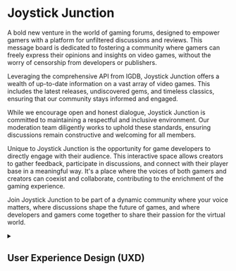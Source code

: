# Joystick Junction

A bold new venture in the world of gaming forums, designed to empower gamers with a platform for unfiltered discussions and reviews. This message board is dedicated to fostering a community where gamers can freely express their opinions and insights on video games, without the worry of censorship from developers or publishers.

Leveraging the comprehensive API from IGDB, Joystick Junction offers a wealth of up-to-date information on a vast array of video games. This includes the latest releases, undiscovered gems, and timeless classics, ensuring that our community stays informed and engaged.

While we encourage open and honest dialogue, Joystick Junction is committed to maintaining a respectful and inclusive environment. Our moderation team diligently works to uphold these standards, ensuring discussions remain constructive and welcoming for all members.

Unique to Joystick Junction is the opportunity for game developers to directly engage with their audience. This interactive space allows creators to gather feedback, participate in discussions, and connect with their player base in a meaningful way. It's a place where the voices of both gamers and creators can coexist and collaborate, contributing to the enrichment of the gaming experience.

Join Joystick Junction to be part of a dynamic community where your voice matters, where discussions shape the future of games, and where developers and gamers come together to share their passion for the virtual world.

<details>
<summary><h2>User Experience Design (UXD)</h2></summary>

<details>
<summary><h3>Strategy</h3></summary>

<details>
<summary><h4>Theme 1: Community Engagement and Discussions</h4></summary>

##### Epic: Forum Functionality

###### USER STORY - Easy Site Navigation (First-Time Visitor): As a first-time visitor, I want to easily understand how to navigate and use the forum, so I can quickly get involved in discussions

###### USER STORY - Discover New Content (Frequent Visitor): As a frequent visitor, I want to see new or updated threads since my last visit, so I can stay engaged with current discussions

###### USER STORY - Resume Discussions (Returning Visitor): As a returning visitor, I want to be able to easily find and resume previous discussions I was involved in, so that I can keep engaged

</details>

<details>
<summary><h4>Theme 2: Gaming Information and Resources</h4></summary>

##### Epic: Integration with IGDB API

###### USER STORY - Access Game Information: As a gamer, I want to access up-to-date information on games so that I can stay informed about new and existing titles

###### USER STORY - View Game Reviews and Ratings: As a gamer, I want to see game reviews and ratings so that I can make informed decisions about what games to play

</details>

<details>
<summary><h4>Theme 3: Developer Interaction</h4></summary>

##### Epic: Developer Engagement Tools

###### USER STORY - Developer Profile Creation: As a game developer, I want to create a profile so that I can interact with the gaming community

###### USER STORY - Participate in Community Discussions: As a developer, I want to participate in discussions so that I can receive feedback and engage with my audience

###### USER STORY - Showcase New Games: As a developer, I want to showcase my new games so that I can attract potential players and receive early feedback

###### USER STORY - Developer Updates (Returning Visitor): As a returning visitor, I want notifications or a news feed feature that updates me on interactions or responses from game developers in threads I'm interested in

</details>

<details>
<summary><h4>Theme 4: User Experience and Accessibility</h4></summary>

##### Epic: Platform Usability

###### USER STORY - Intuitive Interface: As a user, I want a user-friendly interface so that I can easily navigate the forum

###### USER STORY - Accessibility Features: As a user with disabilities, I want accessibility features so that I can comfortably use the platform

</details>

<details>
<summary><h4>Theme 5: Account Management</h4></summary>

##### Epic: User Profile Management

###### USER STORY - Update Personal Information: As a user, I want to update my personal information so that my profile reflects my current details

###### USER STORY - Add or Change Profile Image: As a user, I want to add or change my profile image so that my profile is more personalised

###### USER STORY - Customise Notifications: As a user, I want to customise my notification settings so that I can control what alerts I receive

###### USER STORY - Personalise Forum Appearance: As a user, I want to choose themes or visual settings for the forum so that I can have a more personalised browsing experience

##### Epic: Sign-In and Authentication

###### USER STORY - Streamlined Registration (First-Time Visitor): As a first-time visitor, I want a streamlined registration process, so I can quickly join the community

###### USER STORY - Sign-In with Username/Password: As a user, I want to sign in with a username and password so that I can access my account

###### USER STORY - Social Network Sign-In: As a user, I want the option to sign in using social networks (like Facebook, Google, or Twitter) for ease of access and to link my social media profiles

##### Epic: Community Features

###### USER STORY - Follow Users and Developers: As a user, I want to follow other users or developers so that I can keep track of their posts and interactions

###### USER STORY - Create and Join Interest Groups: As a user, I want to create and join groups based on specific gaming interests or topics so that I can engage in more focused discussions

##### Epic: Security and Privacy

###### USER STORY - Control Profile Visibility: As a user, I want to control who can see my profile and posts so that I can manage my privacy on the forum

###### USER STORY - Secure Authentication Methods: As a user, I want to have secure authentication methods (like two-factor authentication) to ensure the safety of my account

</details>

<details>
<summary><h4>Theme 6: Site Administration and Moderation</h4></summary>

##### Epic: Content Moderation

###### USER STORY - Monitor Compliance: As an admin, I want to monitor posts and threads to ensure they comply with community guidelines

###### USER STORY - Edit or Delete Violating Posts: As an admin, I want the ability to delete or edit posts that violate rules to maintain a respectful environment

###### USER STORY - Handle Reported Content: As an admin, I want to receive notifications of reported posts or threads so that I can review them promptly

##### Epic: User Management

###### USER STORY - Highlight Moderators (Frequent Visitor): As a frequent visitor, I want to see active moderators and community leaders highlighted, so I know whom to contact for help or information

###### USER STORY - Manage User Accounts: As an admin, I want to view and manage user accounts to ensure community standards are upheld

###### USER STORY - Address Community Violations: As an admin, I want to suspend or ban users who repeatedly violate community guidelines

###### USER STORY - Assign Roles and Permissions: As a site owner, I want to assign and manage different roles and permissions for admins and developers to help in community moderation and management

##### Epic: Analytics and Reporting

###### USER STORY - Access User Activity Analytics: As a site owner, I want to access analytics on user activity and engagement to understand community trends

###### USER STORY - Generate Engagement Reports: As a site owner, I want to generate reports on forum metrics such as active users, post frequency, and popular topics to guide decision-making

##### Epic: Site Management

###### USER STORY - Manage Categories and Subforums: As an admin, I want to manage and update categories and subforums to keep the forum organised and relevant

##### Epic: Feedback and Improvement

###### USER STORY - Collect User Feedback: As a site owner, I want to collect and review user feedback to identify areas for improvement

</details>

<details>
<summary><h4>Strategy Tradeoffs</h4></summary>

![Joystick Junction Tradeoff Table](/static/images/readme/uxd/strategy/joystick_junction_strategy-tradeoffs-table.png)

![Joystick Junction Tradeoff Graph](/static/images/readme/uxd/strategy/joystick_junction_strategy_tradeoffs_graph.png)
</details>
</details>

<details>
<summary><h3>Scope</h3></summary>

#### Sprint 1 Features ####

##### Must Have

- Assign Roles and Permissions
- Edit or Delete Violating Posts
- Monitor Compliance
- Sign-In with Username/Password
- Streamlined Registration (First-Time Visitor)
- Intuitive Interface
- Access Game Information
- Easy Site Navigation (First-Time Visitor)

##### Should have

- Manage User Accounts
- Manage Categories and Subforums
- Address Community Violations
- Accessibility Features
- Discover New Content (Frequent Visitor)

##### Could have

- Highlight Moderators (Frequent Visitor)
- Handle Reported Content
- Secure Authentication Methods
- Social Network Sign-In
- Participate in Community Discussions
- View Game Reviews and Ratings

#### Sprint 1 Requirement Types ####

- Languages: HTML, CSS, JavaScript Python
- Frameworks: Django
- Database: Psycopg, Elephant SQL

#### Future Sprint Features ####

- Collect User Feedback
- Generate Engagement Reports
- Access User Activity Analytics
- Control Profile Visibility
- Create and Join Interest Groups
- Follow Users and Developers
- Personalise Forum Appearance
- Customise Notifications
- Add or Change Profile Image
- Update Personal Information
- Developer Updates (Returning Visitor)
- Showcase New Games (Developer)
- Developer Profile Creation
- Resume Discussions (Returning Visitor)

#### Future Sprint Requirement Types ####
- Languages: HTML, CSS, JavaScript Python
- Frameworks: Django
- Database: Psycopg, Elephant SQL

</details>

<details>
<summary><h3>Structure</h3></summary>

Touchpoints - Responsive Website

![Joystick Junction Information Architecture](/static/images/readme/uxd/strategy/joystick_junction_strategy_tradeoffs_graph.png)

</details>

<details>
<summary><h3>Skeleton</h3></summary>

<details>
<summary><h3>Wireframe - Desktop Homepage - Sprint 1</h3></summary>

![Wireframe - Desktop Homepage](/static/images/readme/uxd/skeleton/1.wireframe_desktop_homepage_sprint1.png)

</details>

<details>
<summary><h3>Wireframe - Desktop Game Page - About - Sprint 1</h3></summary>

![Wireframe - Desktop Game Page - About](/static/images/readme/uxd/skeleton/2.wireframe_desktop_game-page_about-sprint1.png)

</details>

<details>
<summary><h3>Wireframe - Desktop Game Page - Main thread and subthreads - Sprint 1</h3></summary>

![Wireframe - Desktop Game Page - Main thread and subthreads](/static/images/readme/uxd/skeleton/3.wireframe_desktop_game-page_main-thread%20-and-subthreads_sprint1.png)

</details>

<details>
<summary><h3>Wireframe - Mobile Homepage - Sprint 1</h3></summary>

![Wireframe - Mobile homepage](/static/images/readme/uxd/skeleton/4.wireframe_mobile_homepage1_sprint1.png)
![Wireframe - Mobile homepage](/static/images/readme/uxd/skeleton/5.wireframe_mobile_homepage2_sprint1.png)

</details>

<details>
<summary><h3>Wireframe - Mobile Homepage - Sprint 1</h3></summary>

![Wireframe - Mobile homepage - About](/static/images/readme/uxd/skeleton/6.wireframe_mobile_game-page-about_sprint1.png)

</details>

<details>
<summary><h3>Wireframe - Mobile Homepage - Sprint 1</h3></summary>

![Wireframe - Mobile homepage - Main thread and subthreads](/static/images/readme/uxd/skeleton/7.wireframe_mobile_game-page_main-thread-and-subthreads_sprint1.png)

</details>
</details>

<details>
    <summary><h3>Surface</h3></summary>

<h4>Fonts</h4>

Headings - [Roboto Slab](https://fonts.google.com/specimen/Roboto+Slab?query=Roboto+Slab)
I've chosen Roboto Condensed for my heading font because it's a sans-serif that's both modern and clean, perfect for my headings. It really stands out and maintains excellent readability, which is crucial for my subheadings and menu items.

Body Text - [Open Sans](https://fonts.google.com/specimen/Open+Sans?query=Open+Sans)
For the body text, I'm pairing it with Open Sans, another sans-serif font that complements Roboto Condensed nicely. It's made for clear legibility across web and mobile interfaces. Its friendly and neutral design is just what I need for the lengthy forum posts and discussions on my site.

<h4>Colours</h4>

![Synaptic Surge Colour Swatch](static/images/readme/uxd/surface/)

- #0c0c0e (Very Dark Blue-Gray): This color is almost black but with a hint of blue, making it a sophisticated and strong choice for your primary color. It's ideal for key elements such as headers, footers, and primary backgrounds. It can also be used effectively for important text, offering a subtle alternative to pure black.
- #ffffff (Pure White): This classic, clean color is perfect for backgrounds, especially to create a stark contrast with darker colors. It's also suitable for primary text and user interface elements like cards, buttons, and input fields, offering maximum readability and a crisp, clean look.
- #4250e4 (Vivid Blue): This bright, lively blue is eye-catching and can be used as an accent color to draw attention to key elements like calls to action, links, or highlighted information. It's a vibrant choice that can add energy and dynamism to your design when used sparingly.
- #104334 (Deep Teal Green): This dark, rich teal is both elegant and versatile. It can serve as an accent or secondary color, suitable for less dominant elements that still require visual interest, such as secondary buttons, icons, or background panels.
- #0e122f (Dark Blue): Slightly lighter than #0c0c0e, this deep blue can be used to create a sense of depth and layering in your design. It works well for secondary backgrounds, sidebars, or for text that is important but doesn't need to stand out as much as the content in the primary color.

<details>
<summary><h4>Technologies Used</h4></summary>

<details>
<summary><h5>Languages, Frameworks, Databases</h5></summary>

Languages
- HTML
- CSS
- Javascript
- Python

Frameworks
- Django

Databases
- Psycopg
- Elephant SQL

</details>

<details>
<summary><h5>Websites, Software & other Tools</h5></summary>

- [Codeanywhere](https://codeanywhere.com/solutions/collaborate) This is was my IDE for the project.
- [CodePen](codepen.io) I used this to test code outside of [Codeanywhere](https://codeanywhere.com/solutions/collaborate) so that I didn't use up hours unnecessarily. I also used it to find the right filter colour for my SVGs.
- [Git](https://git-scm.com/) Used to commit and push code to [Github](https://github.com/).
- [Github](https://github.com/) This was used as a remote repository and I also used Github pages to host the live site.
- [Conventional Commits](https://www.conventionalcommits.org/en/v1.0.0-beta.2/) Used to learn and stick to a conventional commit framework.
- [Midjourney](https://www.midjourney.com/) I used this AI tool for image generation.
- [Photoshop](https://www.adobe.com/uk/products/photoshop.html) Used for Creating, Editing and resizing
- [Illustrator](https://www.adobe.com/uk/products/illustrator.html) Used to create vectors from AI generated images and perosnally made images
- [AdobeXD](https://helpx.adobe.com/support/xd.html) Used to create wireframes.
- [Google Fonts](https://fonts.google.com/) Sourcing fonts.
- [Color Space](http://colormind.io/) Used to create colour palette.
- [Am I Responsive?](https://ui.dev/amiresponsive) Used to create mock-ups for various screen sizes.
- [Dynamic Drive](http://tools.dynamicdrive.com/favicon/) Used to create favicon.

</details>
